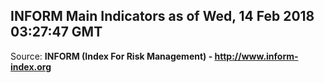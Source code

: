 ## INFORM Main Indicators as of Wed, 14 Feb 2018 03:27:47 GMT

Source: **INFORM (Index For Risk Management) - http://www.inform-index.org**